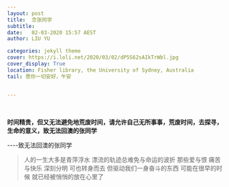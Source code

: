 ```yaml
---
layout: post
title:  念张同学
subtitle: 
date:   02-03-2020 15:57 AEST
author: LIU YU

categories: jekyll theme
cover: https://i.loli.net/2020/03/02/dP5S62sAIkTrWbl.jpg
cover_display: True
location: Fisher library, the University of Sydney, Australia
tail: 愿你一切安好，午安 


---
```


<br>

**时间精贵，但又无法避免地荒废时间，请允许自己无所事事，荒废时间，去探寻，生命的意义，致无法回澳的张同学**

----致无法回澳的张同学

> 人的一生大多是青萍浮水
> 漂流的轨迹总难免与命运的波折
> 那些爱与恨 痛苦与快乐
> 深刻分明
> 可也转身而去
> 但驱动我们一身奋斗的东西
> 可能在很早的时候
> 就已经被悄悄的放在心里了

